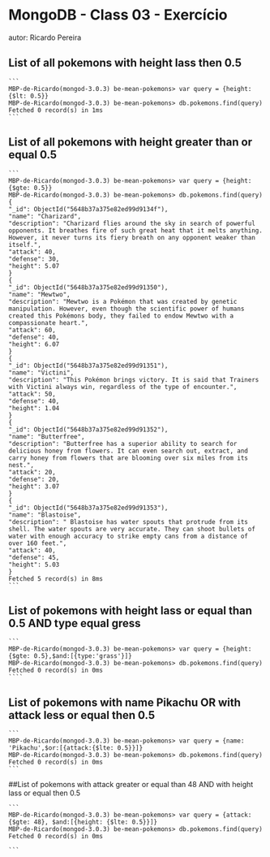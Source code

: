 # MongoDB - Class 03 - Exercício
autor: Ricardo Pereira

## List of all pokemons with height lass then 0.5

	```
	MBP-de-Ricardo(mongod-3.0.3) be-mean-pokemons> var query = {height: {$lt: 0.5}}
	MBP-de-Ricardo(mongod-3.0.3) be-mean-pokemons> db.pokemons.find(query)
	Fetched 0 record(s) in 1ms
	```

## List of all pokemons with height greater than or equal 0.5

	```
	MBP-de-Ricardo(mongod-3.0.3) be-mean-pokemons> var query = {height: {$gte: 0.5}}
	MBP-de-Ricardo(mongod-3.0.3) be-mean-pokemons> db.pokemons.find(query)
	{
	"_id": ObjectId("5648b37a375e82ed99d9134f"),
	"name": "Charizard",
	"description": "Charizard flies around the sky in search of powerful opponents. It breathes fire of such great heat that it melts anything. However, it never turns its fiery breath on any opponent weaker than itself.",
	"attack": 40,
	"defense": 30,
	"height": 5.07
	}
	{
	"_id": ObjectId("5648b37a375e82ed99d91350"),
	"name": "Mewtwo",
	"description": "Mewtwo is a Pokémon that was created by genetic manipulation. However, even though the scientific power of humans created this Pokémons body, they failed to endow Mewtwo with a compassionate heart.",
	"attack": 60,
	"defense": 40,
	"height": 6.07
	}
	{
	"_id": ObjectId("5648b37a375e82ed99d91351"),
	"name": "Victini",
	"description": "This Pokémon brings victory. It is said that Trainers with Victini always win, regardless of the type of encounter.",
	"attack": 50,
	"defense": 40,
	"height": 1.04
	}
	{
	"_id": ObjectId("5648b37a375e82ed99d91352"),
	"name": "Butterfree",
	"description": "Butterfree has a superior ability to search for delicious honey from flowers. It can even search out, extract, and carry honey from flowers that are blooming over six miles from its nest.",
	"attack": 20,
	"defense": 20,
	"height": 3.07
	}
	{
	"_id": ObjectId("5648b37a375e82ed99d91353"),
	"name": "Blastoise",
	"description": " Blastoise has water spouts that protrude from its shell. The water spouts are very accurate. They can shoot bullets of water with enough accuracy to strike empty cans from a distance of over 160 feet.",
	"attack": 40,
	"defense": 45,
	"height": 5.03
	}
	Fetched 5 record(s) in 8ms
	```

## List of pokemons with height lass or equal than 0.5 AND type equal gress

	```
	MBP-de-Ricardo(mongod-3.0.3) be-mean-pokemons> var query = {height: {$gte: 0.5},$and:[{type:'grass'}]}
	MBP-de-Ricardo(mongod-3.0.3) be-mean-pokemons> db.pokemons.find(query)
	Fetched 0 record(s) in 0ms
	````

## List of pokemons with name Pikachu OR with attack less or equal then 0.5

	```
	MBP-de-Ricardo(mongod-3.0.3) be-mean-pokemons> var query = {name: 'Pikachu',$or:[{attack:{$lte: 0.5}}]}
	MBP-de-Ricardo(mongod-3.0.3) be-mean-pokemons> db.pokemons.find(query)
	Fetched 0 record(s) in 0ms
	```
	
##List of pokemons with attack greater or equal than 48 AND with height lass or equal then 0.5

	```
	MBP-de-Ricardo(mongod-3.0.3) be-mean-pokemons> var query = {attack: {$gte: 48}, $and:[{height: {$lte: 0.5}}]}
	MBP-de-Ricardo(mongod-3.0.3) be-mean-pokemons> db.pokemons.find(query)
	Fetched 0 record(s) in 0ms
	
	```

